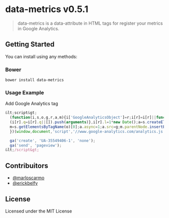 # data-metrics v0.5.1

> data-metrics is a data-attribute in HTML tags for register your metrics in Google Analytics.

## Getting Started

You can install using any methods:

### Bower 

`
bower install data-metrics
`

### Usage Example

Add Google Analytics tag

```js
&lt;script&gt;
  (function(i,s,o,g,r,a,m){i['GoogleAnalyticsObject']=r;i[r]=i[r]||function(){
  (i[r].q=i[r].q||[]).push(arguments)},i[r].l=1*new Date();a=s.createElement(o),
  m=s.getElementsByTagName(o)[0];a.async=1;a.src=g;m.parentNode.insertBefore(a,m)
  })(window,document,'script','//www.google-analytics.com/analytics.js','ga');

  ga('create', 'UA-35549406-1', 'none');
  ga('send', 'pageview');
&lt;/script&gt;
```

## Contribuitors

* [@marloscarmo](https://github.com/marloscarmo)
* [@erickbelfy](https://github.com/erickbelfy)


## License

Licensed under the MIT License
